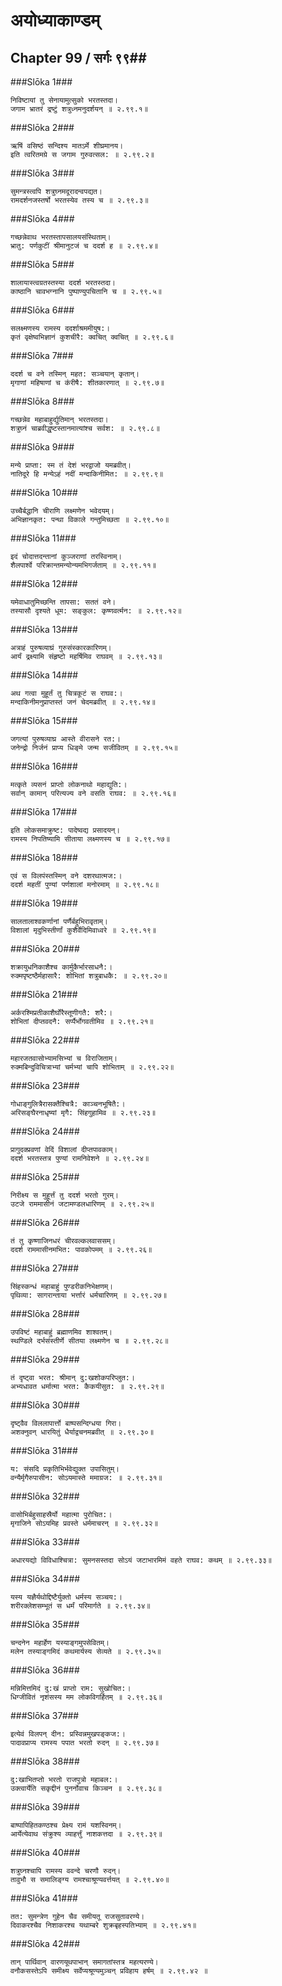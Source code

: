 अयोध्याकाण्डम्
===============================


## Chapter 99  / सर्गः ९९##


###Slōka 1###


    निविष्टायां तु सेनायामुत्सुको भरतस्तदा।
    जगाम भ्रातरं द्रष्टुं शत्रुध्नमनुदर्शयन् ॥ २.९९.१॥


###Slōka 2###


    ऋषिं वसिष्ठं सन्दिश्य मातऽर्मे शीघ्रमानय।
    इति त्वरितमग्रे स जगाम गुरुवत्सल: ॥ २.९९.२॥


###Slōka 3###


    सुमन्त्रस्त्वपि शत्रुघ्नमदूरादन्वपद्यत।
    रामदर्शनजस्तर्षो भरतस्येव तस्य च ॥ २.९९.३॥


###Slōka 4###


    गच्छन्नेवाथ भरतस्तापसालयसंस्थिताम्।
    भ्रातु: पर्णकुटीं श्रीमानुटजं च ददर्श ह ॥ २.९९.४॥


###Slōka 5###


    शालायास्त्वग्रतस्तस्या ददर्श भरतस्तदा।
    काष्ठानि चावभग्नानि पुष्पाण्युपचितानि च ॥ २.९९.५॥


###Slōka 6###


    सलक्ष्मणस्य रामस्य ददर्शाश्रममीयुष:।
    कृतं वृक्षेष्वभिज्ञानं कुशचीरै: क्वचित् क्वचित् ॥ २.९९.६॥


###Slōka 7###


    ददर्श च वने तस्मिन् महत: सञ्चयान् कृतान्।
    मृगाणां महिषाणां च कऺरीषै: शीतकारणात् ॥ २.९९.७॥


###Slōka 8###


    गच्छन्नेव महाबाहुर्द्युतिमान् भरतस्तदा।
    शत्रुघ्नं चाब्रवीद्धृष्टस्तानमात्यांश्च सर्वश: ॥ २.९९.८॥


###Slōka 9###


    मन्ये प्राप्ता: स्म तं देशं भरद्वाजो यमब्रवीत्।
    नातिदूरे हि मन्येऽहं नदीं मन्दाकिनीमित: ॥ २.९९.९॥


###Slōka 10###


    उच्चैर्बद्धानि चीराणि लक्ष्मणेन भवेदयम्।
    अभिज्ञानकृत: पन्था विकाले गन्तुमिच्छता ॥ २.९९.१०॥


###Slōka 11###


    इदं चोदात्तदन्तानां कुञ्जराणां तरस्विनाम्।
    शैलपार्श्वे परिक्रान्तमन्योन्यमभिगर्जताम् ॥ २.९९.११॥


###Slōka 12###


    यमेवाधातुमिच्छन्ति तापसा: सततं वने।
    तस्यासौ दृश्यते धूम: सङ्कुल: कृष्णवर्त्मन: ॥ २.९९.१२॥


###Slōka 13###


    अत्राहं पुरुषव्याघ्रं गुरुसंस्कारकारिणम्।
    आर्यं द्रक्ष्यामि संहृष्टो महर्षिमिव राघवम् ॥ २.९९.१३॥


###Slōka 14###


    अथ गत्वा मुहूर्तं तु चित्रकूटं स राघव:।
    मन्दाकिनीमनुप्राप्तस्तं जनं चेदमब्रवीत् ॥ २.९९.१४॥


###Slōka 15###


    जगत्यां पुरुषव्याघ्र आस्ते वीरासने रत:।
    जनेन्द्रो निर्जनं प्राप्य धिङ्मे जन्म सजीवितम् ॥ २.९९.१५॥


###Slōka 16###


    मत्कृते व्यसनं प्राप्तो लोकनाथो महाद्युति:।
    सर्वान् कामान् परित्यज्य वने वसति राघव: ॥ २.९९.१६॥


###Slōka 17###


    इति लोकसमाक्रुष्ट: पादेष्वद्य प्रसादयन्।
    रामस्य निपतिष्यामि सीताया लक्ष्मणस्य च ॥ २.९९.१७॥


###Slōka 18###


    एवं स विलपंस्तस्मिन् वने दशरथात्मज:।
    ददर्श महतीं पुण्यां पर्णशालां मनोरमाम् ॥ २.९९.१८॥


###Slōka 19###


    सालतालाश्वकर्णानां पर्णैर्बहुभिरावृताम्।
    विशालां मृदुभिस्तीर्णां कुशैर्वेदिमिवाध्वरे ॥ २.९९.१९॥


###Slōka 20###


    शक्रायुधनिकाशैश्च कार्मुकैर्भारसाधनै:।
    रुक्मपृष्टष्ठैर्महासारै: शोभितां शत्रुबाधकै: ॥ २.९९.२०॥


###Slōka 21###


    अर्करश्मिप्रतीकाशैर्घोरैस्तूणीगतै: शरै:।
    शोभितां दीप्तवदनै: सर्प्पैर्भोगवतीमिव ॥ २.९९.२१॥


###Slōka 22###


    महारजतवासोभ्यामसिभ्यां च विराजिताम्।
    रुक्मबिन्दुविचित्राभ्यां चर्मभ्यां चापि शोभिताम् ॥ २.९९.२२॥


###Slōka 23###


    गोधाङ्गुलित्रैरासक्तैश्चित्रै: काञ्चनभूषितै:।
    अरिसङ्घैरनाधृष्यां मृगै: सिंहगुहामिव ॥ २.९९.२३॥


###Slōka 24###


    प्रागुदक्प्रवणां वेदिं विशालां दीप्तपावकाम्।
    ददर्श भरतस्तत्र पुण्यां रामनिवेशने ॥ २.९९.२४॥


###Slōka 25###


    निरीक्ष्य स मुहूर्त्तं तु ददर्श भरतो गुरम्।
    उटजे राममासीनं जटामण्डलधारिणम् ॥ २.९९.२५॥


###Slōka 26###


    तं तु कृष्णाजिनधरं चीरवल्कलवाससम्।
    ददर्श राममासीनमभित: पावकोपमम् ॥ २.९९.२६॥


###Slōka 27###


    सिंहस्कन्धं महाबाहुं पुण्डरीकनिभेक्षणम्।
    पृथिव्या: सागरान्ताया भर्त्तारं धर्मचारिणम् ॥ २.९९.२७॥


###Slōka 28###


    उपविष्टं महाबाहुं ब्रह्माणमिव शाश्वतम्।
    स्थण्डिले दर्भसंस्तीर्णे सीतया लक्ष्मणेन च ॥ २.९९.२८॥


###Slōka 29###


    तं दृष्ट्वा भरत: श्रीमान् दु:खशोकपरिप्लुत:।
    अभ्यधावत धर्मात्मा भरत: कैकयीसुत: ॥ २.९९.२९॥


###Slōka 30###


    दृष्ट्वैव विललापार्त्तो बाष्पसन्दिग्धया गिरा।
    अशक्नुवन् धारयितुं धैर्याद्वचनमब्रवीत् ॥ २.९९.३०॥


###Slōka 31###


    य: संसदि प्रकृतिभिर्भवेद्युक्त उपासितुम्।
    वन्यैर्मृगैरुपासीन: सोऽयमास्ते ममाग्रज: ॥ २.९९.३१॥


###Slōka 32###


    वासोभिर्बहुसाहस्रैर्यो महात्मा पुरोचित:।
    मृगाजिने सोऽयमिह प्रवस्ते धर्ममाचरन् ॥ २.९९.३२॥


###Slōka 33###


    अधारयद्यो विविधाश्चित्रा: सुमनसस्तदा सोऽयं जटाभारमिमं वहते राघव: कथम् ॥ २.९९.३३॥


###Slōka 34###


    यस्य यज्ञैर्यथोद्दिष्टैर्युक्तो धर्मस्य सञ्चय:।
    शरीरक्लेशसम्भूतं स धर्मं परिमार्गते ॥ २.९९.३४॥


###Slōka 35###


    चन्दनेन महार्हेण यस्याङ्गमुपसेवितम्।
    मलेन तस्याङ्गमिदं कथमार्यस्य सेव्यते ॥ २.९९.३५॥


###Slōka 36###


    मन्निमित्तमिदं दु:खं प्राप्तो राम: सुखोचित:।
    धिग्जीवितं नृशंसस्य मम लोकविगर्हितम् ॥ २.९९.३६॥


###Slōka 37###


    इत्येवं विलपन् दीन: प्रस्विन्नमुखपङ्कज:।
    पादावप्राप्य रामस्य पपात भरतो रुदन् ॥ २.९९.३७॥


###Slōka 38###


    दु:खाभितप्तो भरतो राजपुत्रो महाबल:।
    उक्त्वार्येति सकृद्दीनं पुनर्नोवाच किञ्चन ॥ २.९९.३८॥


###Slōka 39###


    बाष्पापिहितकण्ठश्च प्रेक्ष्य रामं यशस्विनम्।
    आर्येत्येवाथ संक्रुश्य व्याहर्त्तुं नाशकत्तदा ॥ २.९९.३९॥


###Slōka 40###


    शत्रुघ्नश्चापि रामस्य ववन्दे चरणौ रुदन्।
    तावुभौ स समालिङ्ग्य रामश्चाश्रूण्यवर्त्तयत् ॥ २.९९.४०॥


###Slōka 41###


    तत: सुमन्त्रेण गुहेन चैव समीयतू राजसुतावरण्ये।
    दिवाकरश्चैव निशाकरश्च यथाम्बरे शुक्रबृहस्पतिभ्याम् ॥ २.९९.४१॥


###Slōka 42###


    तान् पार्थिवान् वारणयूथपाभान् समागतांस्तत्र महत्यरण्ये।
    वनौकसस्तेऽपि समीक्ष्य सर्वेप्यश्रूण्यमुञ्चन् प्रविहाय हर्षम् ॥ २.९९.४२ ॥


